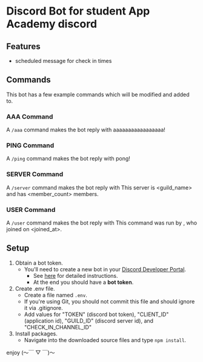 # Discord Bot for student App Academy discord

## Features

- scheduled message for check in times


## Commands

This bot has a few example commands which will be modified and added to.


### AAA Command

A `/aaa` command makes the bot reply with aaaaaaaaaaaaaaaaa!


### PING Command

A `/ping` command makes the bot reply with pong!


### SERVER Command

A `/server` command makes the bot reply with This server is <guild_name> and has <member_count> members.


### USER Command

A `/user` command makes the bot reply with This command was run by <username>, who joined on <joined_at>.


## Setup

1. Obtain a bot token.
   - You'll need to create a new bot in your [Discord Developer Portal](https://discord.com/developers/applications/).
     - See [here](https://www.writebots.com/discord-bot-token/) for detailed instructions.
     - At the end you should have a **bot token**.
2. Create .env file.
   - Create a file named `.env`.
   - If you're using Git, you should not commit this file and should ignore it via .gitignore.
   - Add values for "TOKEN" (discord bot token), "CLIENT_ID" (application id), "GUILD_ID" (discord server id), and "CHECK_IN_CHANNEL_ID"
3. Install packages.
   - Navigate into the downloaded source files and type `npm install`.
   
   


enjoy (～￣ ▽ ￣)～
